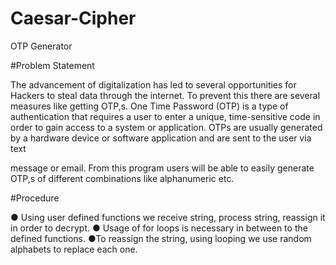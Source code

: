 # Caesar-Cipher
OTP Generator

#Problem Statement

The advancement of digitalization has led to
several opportunities for Hackers to steal data
through the internet. To prevent this there are
several measures like getting OTP,s. One Time
Password (OTP) is a type of authentication
that requires a user to enter a unique,
time-sensitive code in order to gain access to a
system or application. OTPs are usually
generated by a hardware device or software
application and are sent to the user via text

message or email. From this program users
will be able to easily generate OTP,s of
different combinations like alphanumeric etc.

#Procedure

● Using user defined functions we receive
string, process string, reassign it in order to
decrypt.
● Usage of for loops is necessary in
between to the defined functions.
●To reassign the string, using looping we
use random alphabets to replace each
one.
